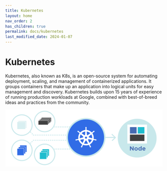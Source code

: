 ```yaml
---
title: Kubernetes
layout: home
nav_order: 2
has_children: true
permalink: docs/kubernetes
last_modified_date: 2024-01-07
---
```


# Kubernetes

Kubernetes, also known as K8s, is an open-source system for automating deployment, scaling, and management of containerized applications.
It groups containers that make up an application into logical units for easy management and discovery. Kubernetes builds upon 15 years of experience of running production workloads at Google, combined with best-of-breed ideas and practices from the community.

![Kubernetes Page](../../assets/images/kubernetes-page.svg)